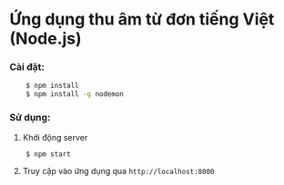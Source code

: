 Ứng dụng thu âm từ đơn tiếng Việt (Node.js)
=========================

### Cài đặt:

```bash
    $ npm install
    $ npm install -g nodemon
```

### Sử dụng:

1. Khởi động server
```bash
    $ npm start
```
2. Truy cập vào ứng dụng qua `http://localhost:8000`
